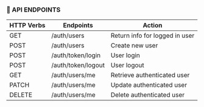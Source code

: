 ### 🐌 API ENDPOINTS

| HTTP Verbs | Endpoints                                                         | Action                                     |         
| ---------- | ----------------------------------------------------------------- | ------------------------------------------ |
| GET        | /auth/users                                                       | Return info for logged in user             |
| POST       | /auth/users                                                       | Create new user                            |
| POST       | /auth/token/login                                                 | User login                                 |
| POST       | /auth/token/logout                                                | User logout                                |
| GET        | /auth/users/me                                                    | Retrieve authenticated user                |
| PATCH      | /auth/users/me                                                    | Update authenticated user                  |
| DELETE     | /auth/users/me                                                    | Delete authenticated user                  |
